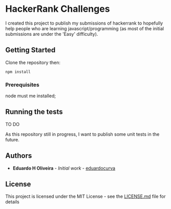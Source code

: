 # HackerRank Challenges

I created this project to publish my submissions of hackerrank to hopefully help people who are learning javascript/programming (as most of the initial submissions are under the 'Easy' difficulty).

## Getting Started

Clone the repository then:

```
npm install
``` 

### Prerequisites

node must me installed;

## Running the tests

TO DO

As this repository still in progress, I want to publish some unit tests in the future.

## Authors

* **Eduardo H Oliveira** - *Initial work* - [eduardocurva](https://github.com/eduardocurva)

## License

This project is licensed under the MIT License - see the [LICENSE.md](LICENSE.md) file for details

